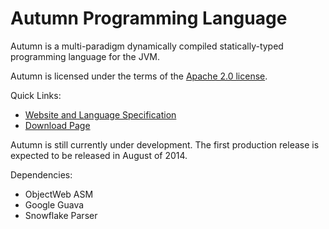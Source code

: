 Autumn Programming Language
======

Autumn is a multi-paradigm dynamically compiled statically-typed programming language for the JVM.

Autumn is licensed under the terms of the [Apache 2.0 license](http://www.apache.org/licenses/LICENSE-2.0). 

Quick Links:

+ [Website and Language Specification](http://mackenzie-high.github.io/autumn/)
+ [Download Page](http://mackenzie-high.github.io/autumn/TextPage.html?page=Downloads)


Autumn is still currently under development. The first production release is expected to be released in August of 2014.

Dependencies:
+ ObjectWeb ASM
+ Google Guava
+ Snowflake Parser
